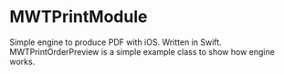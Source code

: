 # MWTPrintModule
Simple engine to produce PDF with iOS. Written in Swift. MWTPrintOrderPreview is a simple example class to show how engine works.

